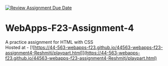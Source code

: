 [![Review Assignment Due Date](https://classroom.github.com/assets/deadline-readme-button-24ddc0f5d75046c5622901739e7c5dd533143b0c8e959d652212380cedb1ea36.svg)](https://classroom.github.com/a/4tKarLeg)
# WebApps-F23-Assignment-4
A practice assignment for HTML with CSS<br>
Hosted at - 
[![https://44-563-webapps-f23.github.io/44563-webapps-f23-assignment4-Reshmitj/playpart.html]](https://44-563-webapps-f23.github.io/44563-webapps-f23-assignment4-Reshmitj/playpart.html)
